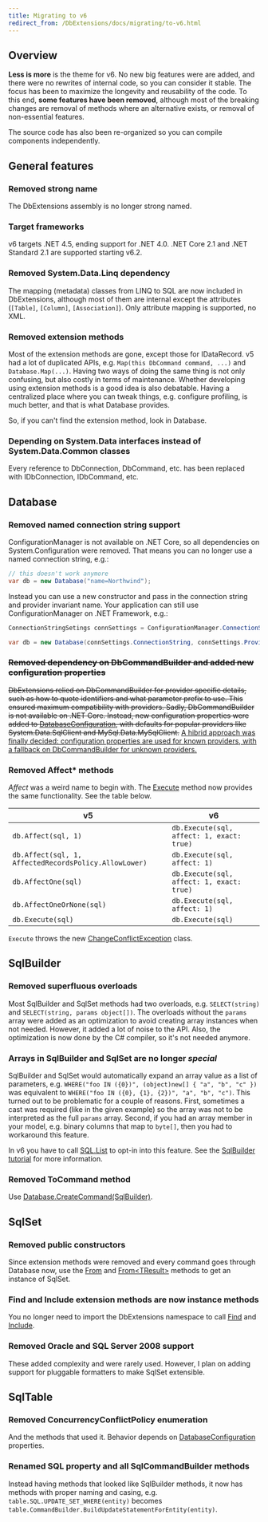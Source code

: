 ```yaml
---
title: Migrating to v6
redirect_from: /DbExtensions/docs/migrating/to-v6.html
---
```


Overview
--------
**Less is more** is the theme for v6. No new big features were are added, and there were no rewrites of internal code, so you can consider it stable. The focus has been to maximize the longevity and reusability of the code. To this end, **some features have been removed**, although most of the breaking changes are removal of methods where an alternative exists, or removal of non-essential features.

The source code has also been re-organized so you can compile components independently.

General features
----------------

### Removed strong name

The DbExtensions assembly is no longer strong named.

### Target frameworks

v6 targets .NET 4.5, ending support for .NET 4.0. .NET Core 2.1 and .NET Standard 2.1 are supported starting v6.2.

### Removed System.Data.Linq dependency

The mapping (metadata) classes from LINQ to SQL are now included in DbExtensions, although most of them are internal except the attributes (`[Table]`, `[Column]`, `[Association]`). Only attribute mapping is supported, no XML.

### Removed extension methods

Most of the extension methods are gone, except those for IDataRecord. v5 had a lot of duplicated APIs, e.g. `Map(this DbCommand command, ...)` and `Database.Map(...)`. Having two ways of doing the same thing is not only confusing, but also costly in terms of maintenance. Whether developing using extension methods is a good idea is also debatable. Having a centralized place where you can tweak things, e.g. configure profiling, is much better, and that is what Database provides.

So, if you can't find the extension method, look in Database.

### Depending on System.Data interfaces instead of System.Data.Common classes

Every reference to DbConnection, DbCommand, etc. has been replaced with IDbConnection, IDbCommand, etc.

Database
--------

### Removed named connection string support

ConfigurationManager is not available on .NET Core, so all dependencies on System.Configuration were removed. That means you can no longer use a named connection string, e.g.:

```csharp
// this doesn't work anymore
var db = new Database("name=Northwind");
```

Instead you can use a new constructor and pass in the connection string and provider invariant name. Your application can still use ConfigurationManager on .NET Framework, e.g.:

```csharp
ConnectionStringSetings connSettings = ConfigurationManager.ConnectionStrings["Northwind"];

var db = new Database(connSettings.ConnectionString, connSettings.ProviderName);
```

### ~~Removed dependency on DbCommandBuilder and added new configuration properties~~

~~DbExtensions relied on DbCommandBuilder for provider specific details, such as how to quote identifiers and what parameter prefix to use. This ensured maximum compatibility with providers. Sadly, DbCommandBuilder is not available on .NET Core. Instead, new configuration properties were added to [DatabaseConfiguration][3], with defaults for popular providers like System.Data.SqlClient and MySql.Data.MySqlClient.~~ <ins>A hibrid approach was finally decided: configuration properties are used for known providers, with a fallback on DbCommandBuilder for unknown providers.</ins>

### Removed Affect* methods

*Affect* was a weird name to begin with. The [Execute][1] method now provides the same functionality. See the table below.

v5                                                    | v6
----------------------------------------------------- | -----------------------------------------
`db.Affect(sql, 1)`                                   | `db.Execute(sql, affect: 1, exact: true)`
`db.Affect(sql, 1, AffectedRecordsPolicy.AllowLower)` | `db.Execute(sql, affect: 1)`
`db.AffectOne(sql)`                                   | `db.Execute(sql, affect: 1, exact: true)`
`db.AffectOneOrNone(sql)`                             | `db.Execute(sql, affect: 1)`
`db.Execute(sql)`                                     | `db.Execute(sql)`

`Execute` throws the new [ChangeConflictException][2] class.

SqlBuilder
----------

### Removed superfluous overloads

Most SqlBuilder and SqlSet methods had two overloads, e.g. `SELECT(string)` and `SELECT(string, params object[])`. The overloads without the `params` array were added as an optimization to avoid creating array instances when not needed. However, it added a lot of noise to the API. Also, the optimization is now done by the C# compiler, so it's not needed anymore.

### Arrays in SqlBuilder and SqlSet are no longer *special*

SqlBuilder and SqlSet would automatically expand an array value as a list of parameters, e.g. `WHERE("foo IN ({0})", (object)new[] { "a", "b", "c" })` was equivalent to `WHERE("foo IN ({0}, {1}, {2})", "a", "b", "c")`. This turned out to be problematic for a couple of reasons. First, sometimes a cast was required (like in the given example) so the array was not to be interpreted as the full `params` array. Second, if you had an array member in your model, e.g. binary columns that map to `byte[]`, then you had to workaround this feature.

In v6 you have to call [SQL.List][4] to opt-in into this feature. See the [SqlBuilder tutorial][5] for more information.

### Removed ToCommand method

Use [Database.CreateCommand(SqlBuilder)][6].

SqlSet
------

### Removed public constructors

Since extension methods were removed and every command goes through Database now, use the [From][7] and [From&lt;TResult>][8] methods to get an instance of SqlSet.

### Find and Include extension methods are now instance methods

You no longer need to import the DbExtensions namespace to call [Find][9] and [Include][10].

### Removed Oracle and SQL Server 2008 support

These added complexity and were rarely used. However, I plan on adding support for pluggable formatters to make SqlSet extensible.

SqlTable
--------

### Removed ConcurrencyConflictPolicy enumeration

And the methods that used it. Behavior depends on [DatabaseConfiguration][3] properties.

### Renamed SQL property and all SqlCommandBuilder methods

Instead having methods that looked like SqlBuilder methods, it now has methods with proper naming and casing, e.g. `table.SQL.UPDATE_SET_WHERE(entity)` becomes `table.CommandBuilder.BuildUpdateStatementForEntity(entity)`.

[1]: ../api/DbExtensions/Database/Execute.md
[2]: ../api/DbExtensions/ChangeConflictException/README.md
[3]: ../api/DbExtensions/DatabaseConfiguration/README.md#properties
[4]: ../api/DbExtensions/SQL/List_1.md
[5]: ../SqlBuilder.html#lists
[6]: ../api/DbExtensions/Database/CreateCommand.md
[7]: ../api/DbExtensions/Database/From.md
[8]: ../api/DbExtensions/Database/From__1.md
[9]: ../api/DbExtensions/SqlSet/Find.md
[10]: ../api/DbExtensions/SqlSet/Include.md
